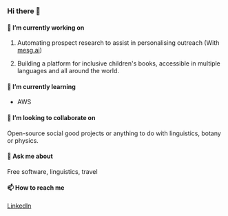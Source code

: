 ### Hi there 👋

#### 🔭 I’m currently working on

1. Automating prospect research to assist in personalising outreach (With [mesg.ai](https://mesg.ai))

2. Building a platform for inclusive children's books, accessible in multiple languages and all around the world.

#### 🌱 I’m currently learning

- AWS

#### 👯 I’m looking to collaborate on

Open-source social good projects or anything to do with linguistics, botany or physics.

#### 💬 Ask me about

Free software, linguistics, travel

#### 📫 How to reach me

[LinkedIn](https://www.linkedin.com/in/robertfocke/)
